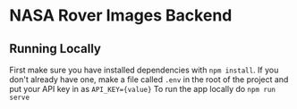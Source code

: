 # NASA Rover Images Backend

## Running Locally

First make sure you have installed dependencies with `npm install`.
If you don't already have one, make a file called `.env` in the root of the project and put your API key in as `API_KEY={value}`
To run the app locally do `npm run serve`
